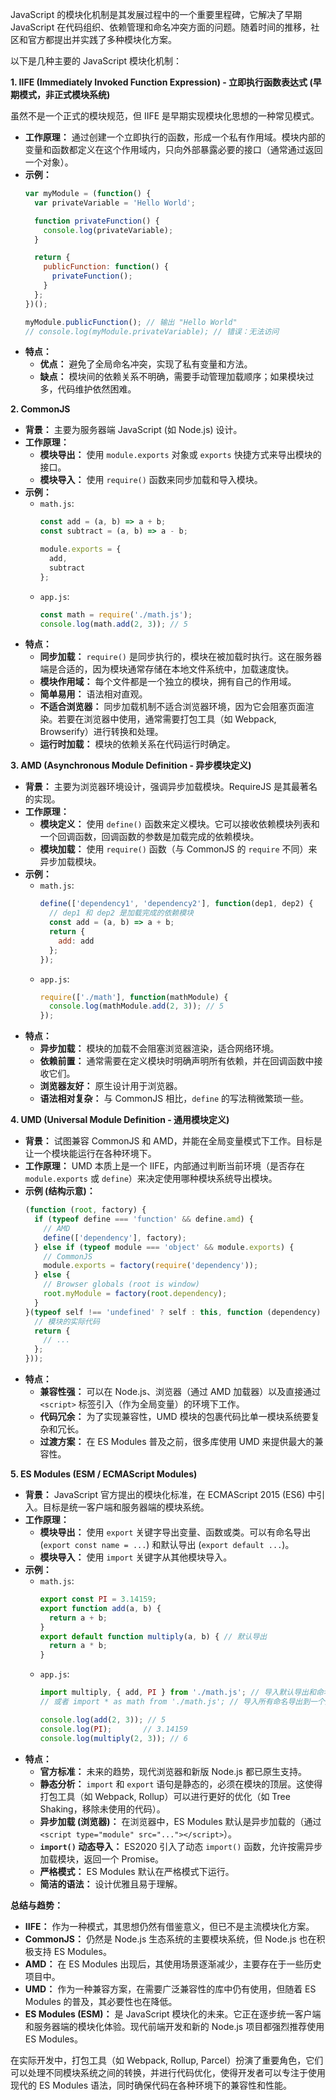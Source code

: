 JavaScript 的模块化机制是其发展过程中的一个重要里程碑，它解决了早期 JavaScript 在代码组织、依赖管理和命名冲突方面的问题。随着时间的推移，社区和官方都提出并实践了多种模块化方案。

以下是几种主要的 JavaScript 模块化机制：

**1. IIFE (Immediately Invoked Function Expression) - 立即执行函数表达式 (早期模式，非正式模块系统)**

虽然不是一个正式的模块规范，但 IIFE 是早期实现模块化思想的一种常见模式。

  * **工作原理：** 通过创建一个立即执行的函数，形成一个私有作用域。模块内部的变量和函数都定义在这个作用域内，只向外部暴露必要的接口（通常通过返回一个对象）。
  * **示例：**
    ```javascript
    var myModule = (function() {
      var privateVariable = 'Hello World';

      function privateFunction() {
        console.log(privateVariable);
      }

      return {
        publicFunction: function() {
          privateFunction();
        }
      };
    })();

    myModule.publicFunction(); // 输出 "Hello World"
    // console.log(myModule.privateVariable); // 错误：无法访问
    ```
  * **特点：**
      * **优点：** 避免了全局命名冲突，实现了私有变量和方法。
      * **缺点：** 模块间的依赖关系不明确，需要手动管理加载顺序；如果模块过多，代码维护依然困难。

**2. CommonJS**

  * **背景：** 主要为服务器端 JavaScript (如 Node.js) 设计。
  * **工作原理：**
      * **模块导出：** 使用 `module.exports` 对象或 `exports` 快捷方式来导出模块的接口。
      * **模块导入：** 使用 `require()` 函数来同步加载和导入模块。
  * **示例：**
      * `math.js`:
        ```javascript
        const add = (a, b) => a + b;
        const subtract = (a, b) => a - b;

        module.exports = {
          add,
          subtract
        };
        ```
      * `app.js`:
        ```javascript
        const math = require('./math.js');
        console.log(math.add(2, 3)); // 5
        ```
  * **特点：**
      * **同步加载：** `require()` 是同步执行的，模块在被加载时执行。这在服务器端是合适的，因为模块通常存储在本地文件系统中，加载速度快。
      * **模块作用域：** 每个文件都是一个独立的模块，拥有自己的作用域。
      * **简单易用：** 语法相对直观。
      * **不适合浏览器：** 同步加载机制不适合浏览器环境，因为它会阻塞页面渲染。若要在浏览器中使用，通常需要打包工具（如 Webpack, Browserify）进行转换和处理。
      * **运行时加载：** 模块的依赖关系在代码运行时确定。

**3. AMD (Asynchronous Module Definition - 异步模块定义)**

  * **背景：** 主要为浏览器环境设计，强调异步加载模块。RequireJS 是其最著名的实现。
  * **工作原理：**
      * **模块定义：** 使用 `define()` 函数来定义模块。它可以接收依赖模块列表和一个回调函数，回调函数的参数是加载完成的依赖模块。
      * **模块加载：** 使用 `require()` 函数（与 CommonJS 的 `require` 不同）来异步加载模块。
  * **示例：**
      * `math.js`:
        ```javascript
        define(['dependency1', 'dependency2'], function(dep1, dep2) {
          // dep1 和 dep2 是加载完成的依赖模块
          const add = (a, b) => a + b;
          return {
            add: add
          };
        });
        ```
      * `app.js`:
        ```javascript
        require(['./math'], function(mathModule) {
          console.log(mathModule.add(2, 3)); // 5
        });
        ```
  * **特点：**
      * **异步加载：** 模块的加载不会阻塞浏览器渲染，适合网络环境。
      * **依赖前置：** 通常需要在定义模块时明确声明所有依赖，并在回调函数中接收它们。
      * **浏览器友好：** 原生设计用于浏览器。
      * **语法相对复杂：** 与 CommonJS 相比，`define` 的写法稍微繁琐一些。

**4. UMD (Universal Module Definition - 通用模块定义)**

  * **背景：** 试图兼容 CommonJS 和 AMD，并能在全局变量模式下工作。目标是让一个模块能运行在各种环境下。
  * **工作原理：** UMD 本质上是一个 IIFE，内部通过判断当前环境（是否存在 `module.exports` 或 `define`）来决定使用哪种模块系统导出模块。
  * **示例 (结构示意)：**
    ```javascript
    (function (root, factory) {
      if (typeof define === 'function' && define.amd) {
        // AMD
        define(['dependency'], factory);
      } else if (typeof module === 'object' && module.exports) {
        // CommonJS
        module.exports = factory(require('dependency'));
      } else {
        // Browser globals (root is window)
        root.myModule = factory(root.dependency);
      }
    }(typeof self !== 'undefined' ? self : this, function (dependency) {
      // 模块的实际代码
      return {
        // ...
      };
    }));
    ```
  * **特点：**
      * **兼容性强：** 可以在 Node.js、浏览器（通过 AMD 加载器）以及直接通过 `<script>` 标签引入（作为全局变量）的环境下工作。
      * **代码冗余：** 为了实现兼容性，UMD 模块的包裹代码比单一模块系统要复杂和冗长。
      * **过渡方案：** 在 ES Modules 普及之前，很多库使用 UMD 来提供最大的兼容性。

**5. ES Modules (ESM / ECMAScript Modules)**

  * **背景：** JavaScript 官方提出的模块化标准，在 ECMAScript 2015 (ES6) 中引入。目标是统一客户端和服务器端的模块系统。
  * **工作原理：**
      * **模块导出：** 使用 `export` 关键字导出变量、函数或类。可以有命名导出 (`export const name = ...`) 和默认导出 (`export default ...`)。
      * **模块导入：** 使用 `import` 关键字从其他模块导入。
  * **示例：**
      * `math.js`:
        ```javascript
        export const PI = 3.14159;
        export function add(a, b) {
          return a + b;
        }
        export default function multiply(a, b) { // 默认导出
          return a * b;
        }
        ```
      * `app.js`:
        ```javascript
        import multiply, { add, PI } from './math.js'; // 导入默认导出和命名导出
        // 或者 import * as math from './math.js'; // 导入所有命名导出到一个对象

        console.log(add(2, 3)); // 5
        console.log(PI);       // 3.14159
        console.log(multiply(2, 3)); // 6
        ```
  * **特点：**
      * **官方标准：** 未来的趋势，现代浏览器和新版 Node.js 都已原生支持。
      * **静态分析：** `import` 和 `export` 语句是静态的，必须在模块的顶层。这使得打包工具（如 Webpack, Rollup）可以进行更好的优化（如 Tree Shaking，移除未使用的代码）。
      * **异步加载 (浏览器)：** 在浏览器中，ES Modules 默认是异步加载的（通过 `<script type="module" src="..."></script>`）。
      * **`import()` 动态导入：** ES2020 引入了动态 `import()` 函数，允许按需异步加载模块，返回一个 Promise。
      * **严格模式：** ES Modules 默认在严格模式下运行。
      * **简洁的语法：** 设计优雅且易于理解。

**总结与趋势：**

  * **IIFE：** 作为一种模式，其思想仍然有借鉴意义，但已不是主流模块化方案。
  * **CommonJS：** 仍然是 Node.js 生态系统的主要模块系统，但 Node.js 也在积极支持 ES Modules。
  * **AMD：** 在 ES Modules 出现后，其使用场景逐渐减少，主要存在于一些历史项目中。
  * **UMD：** 作为一种兼容方案，在需要广泛兼容性的库中仍有使用，但随着 ES Modules 的普及，其必要性也在降低。
  * **ES Modules (ESM)：** 是 JavaScript 模块化的未来。它正在逐步统一客户端和服务器端的模块化体验。现代前端开发和新的 Node.js 项目都强烈推荐使用 ES Modules。

在实际开发中，打包工具（如 Webpack, Rollup, Parcel）扮演了重要角色，它们可以处理不同模块系统之间的转换，并进行代码优化，使得开发者可以专注于使用现代的 ES Modules 语法，同时确保代码在各种环境下的兼容性和性能。